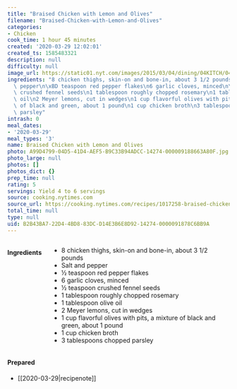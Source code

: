 ```yaml
---
title: "Braised Chicken with Lemon and Olives"
filename: "Braised-Chicken-with-Lemon-and-Olives"
categories:
- Chicken
cook_time: 1 hour 45 minutes
created: '2020-03-29 12:02:01'
created_ts: 1585483321
description: null
difficulty: null
image_url: https://static01.nyt.com/images/2015/03/04/dining/04KITCH/04KITCH-articleLarge.jpg
ingredients: "8 chicken thighs, skin-on and bone-in, about 3 1/2 pounds\nSalt and\
  \ pepper\n\xBD teaspoon red pepper flakes\n6 garlic cloves, minced\n\xBD teaspoon\
  \ crushed fennel seeds\n1 tablespoon roughly chopped rosemary\n1 tablespoon olive\
  \ oil\n2 Meyer lemons, cut in wedges\n1 cup flavorful olives with pits, a mixture\
  \ of black and green, about 1 pound\n1 cup chicken broth\n3 tablespoons chopped\
  \ parsley"
intrash: 0
meal_dates:
- '2020-03-29'
meal_types: '3'
name: Braised Chicken with Lemon and Olives
photo: A99D4799-04D5-41D4-AEF5-B9C33B94ADCC-14274-000009188663A80F.jpg
photo_large: null
photos: []
photos_dict: {}
prep_time: null
rating: 5
servings: Yield 4 to 6 servings
source: cooking.nytimes.com
source_url: https://cooking.nytimes.com/recipes/1017258-braised-chicken-with-lemon-and-olives
total_time: null
type: null
uid: B2B43BA7-22D4-4BD8-83DC-D14E3B6E8D92-14274-0000091878C6BB9A
---
```

<div class="large-8 medium-7 columns" id="writeup">	</div><!-- #writeup -->
</div><!-- #row-one -->
<div class="row" id="row-two">	<div class="medium-4 small-5 columns"><h4 id="ingredients">Ingredients</h4><div class="box box-ingredients content"><ul>
<li>8 chicken thighs, skin-on and bone-in, about 3 1/2 pounds</li>
<li>Salt and pepper</li>
<li>½ teaspoon red pepper flakes</li>
<li>6 garlic cloves, minced</li>
<li>½ teaspoon crushed fennel seeds</li>
<li>1 tablespoon roughly chopped rosemary</li>
<li>1 tablespoon olive oil</li>
<li>2 Meyer lemons, cut in wedges</li>
<li>1 cup flavorful olives with pits, a mixture of black and green, about 1 pound</li>
<li>1 cup chicken broth</li>
<li>3 tablespoons chopped parsley</li>
</ul>
</div>	</div>	<div class="medium-6 small-7 columns">	</div>	<div class="medium-2 columns" id="photo-sidebar">		<div class="" id="meals"><h4>Prepared</h4><ul>
<li>[[2020-03-29|recipenote]]</li>
</ul>
		</div>